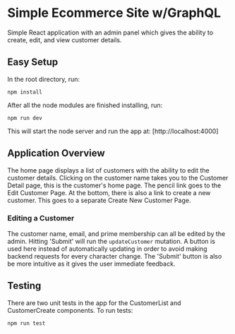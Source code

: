 # Simple Ecommerce Site w/GraphQL

Simple React application with an admin panel which gives the ability to create, edit, and view customer details.

## Easy Setup

In the root directory, run:

```
npm install
```

After all the node modules are finished installing, run:

```
npm run dev
```

This will start the node server and run the app at:
[http://localhost:4000]

## Application Overview

The home page displays a list of customers with the ability to edit the customer details. Clicking on the customer name takes you to the Customer Detail page, this is the customer's home page. The pencil link goes to the Edit Customer Page. At the bottom, there is also a link to create a new customer. This goes to a separate Create New Customer Page.

### Editing a Customer

The customer name, email, and prime membership can all be edited by the admin.
Hitting 'Submit' will run the `updateCustomer` mutation. A button is used here instead of automatically updating in order to avoid making backend requests for every character change. The 'Submit' button is also be more intuitive as it gives the user immediate feedback.

## Testing

There are two unit tests in the app for the CustomerList and CustomerCreate components. To run tests:

```
npm run test
```
